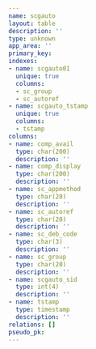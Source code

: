 ```yaml
---
name: scgauto
layout: table
description: ''
type: unknown
app_area: ''
primary_key: 
indexes:
- name: scgauto01
  unique: true
  columns:
  - sc_group
  - sc_autoref
- name: scgauto_tstamp
  unique: true
  columns:
  - tstamp
columns:
- name: comp_avail
  type: char(200)
  description: ''
- name: comp_display
  type: char(200)
  description: ''
- name: sc_appmethod
  type: char(20)
  description: ''
- name: sc_autoref
  type: char(20)
  description: ''
- name: sc_deb_code
  type: char(3)
  description: ''
- name: sc_group
  type: char(20)
  description: ''
- name: scgauto_sid
  type: int(4)
  description: ''
- name: tstamp
  type: timestamp
  description: ''
relations: []
pseudo_pk: 
---
```


